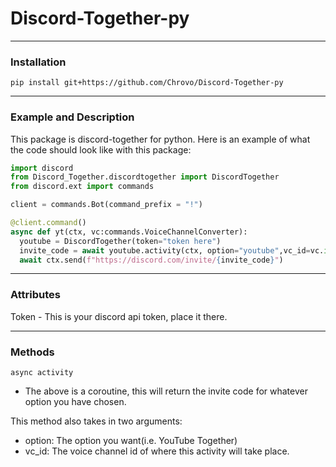 # Discord-Together-py

---

### Installation
`pip install git+https://github.com/Chrovo/Discord-Together-py`

---

### Example and Description

This package is discord-together for python. Here is an example of what the code should look like with this package:
```python
import discord
from Discord_Together.discordtogether import DiscordTogether
from discord.ext import commands

client = commands.Bot(command_prefix = "!")

@client.command()
async def yt(ctx, vc:commands.VoiceChannelConverter):
  youtube = DiscordTogether(token="token here")
  invite_code = await youtube.activity(ctx, option="youtube",vc_id=vc.id)
  await ctx.send(f"https://discord.com/invite/{invite_code}")
```
---

### Attributes

Token - This is your discord api token, place it there.

---

### Methods
`async activity`
- The above is a coroutine, this will return the invite code for whatever option you have chosen.

This method also takes in two arguments:
- option: The option you want(i.e. YouTube Together)
- vc_id: The voice channel id of where this activity will take place.
